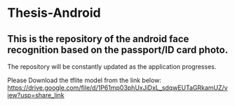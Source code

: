 # Thesis-Android
## This is the repository of the android face recognition based on the passport/ID card photo.
The repository will be constantly updated as the application progresses.

Please Download the tflite model from the link below:
https://drive.google.com/file/d/1P61mp03phUxJiDxL_sdqwEUTaGRkamUZ/view?usp=share_link
